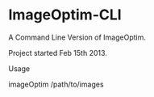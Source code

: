 ImageOptim-CLI
==============

A Command Line Version of ImageOptim.

Project started Feb 15th 2013.

Usage

  imageOptim /path/to/images
